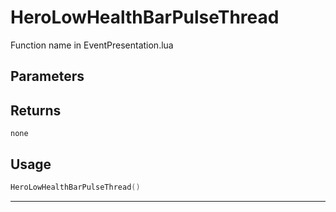 # HeroLowHealthBarPulseThread

Function name in EventPresentation.lua

## Parameters

## Returns

`none`

## Usage

```lua
HeroLowHealthBarPulseThread()
```

---
